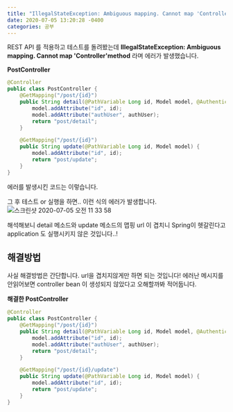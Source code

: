 ```yaml
---
title: "IllegalStateException: Ambiguous mapping. Cannot map 'Controller'method"     
date: 2020-07-05 13:20:28 -0400
categories: 공부
---
```


REST API 를 적용하고 테스트를 돌려봤는데 **IllegalStateException: Ambiguous mapping. Cannot map 'Controller'method** 라며
에러가 발생했습니다.

**PostController**
```java
@Controller
public class PostController {
    @GetMapping("/post/{id}")
    public String detail(@PathVariable Long id, Model model, @AuthenticationPrincipal AuthUser authUser) {
        model.addAttribute("id", id);
        model.addAttribute("authUser", authUser);
        return "post/detail";
    }

    @GetMapping("/post/{id}")
    public String update(@PathVariable Long id, Model model) {
        model.addAttribute("id", id);
        return "post/update";
    }
}
```
에러를 발생시킨 코드는 이렇습니다.

그 후 테스트 or 실행을 하면.. 이런 식의 에러가 발생합니다.
![스크린샷 2020-07-05 오전 11 33 58](https://user-images.githubusercontent.com/45488643/86524296-c6aef680-beb3-11ea-8993-9321ebbf8e3a.png)

해석해보니 detail 메소드와 update 메소드의 맵핑 url 이 겹치니 Spring이 헷갈린다고 application 도 실행시키지 않은 것입니다..!

## 해결방법

사실 해결방법은 간단합니다. url을 겹치지않게만 하면 되는 것입니다! 에러난 메시지를 안읽어보면 controller bean 이 생성되지 않았다고 오해할까봐 적어둡니다.



**해결한 PostController**
```java
@Controller
public class PostController {
    @GetMapping("/post/{id}")
    public String detail(@PathVariable Long id, Model model, @AuthenticationPrincipal AuthUser authUser) {
        model.addAttribute("id", id);
        model.addAttribute("authUser", authUser);
        return "post/detail";
    }

    @GetMapping("/post/{id}/update")
    public String update(@PathVariable Long id, Model model) {
        model.addAttribute("id", id);
        return "post/update";
    }
}
```
